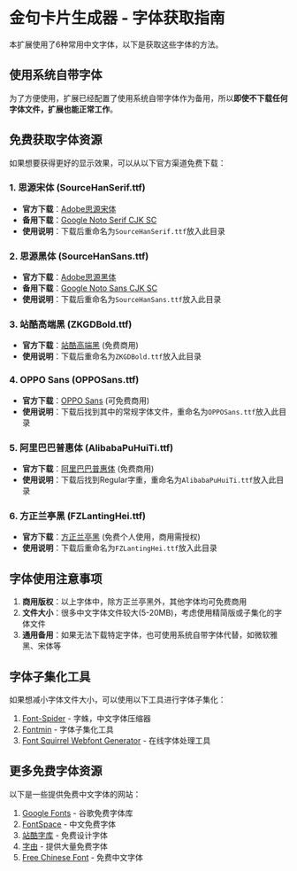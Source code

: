 # 金句卡片生成器 - 字体获取指南

本扩展使用了6种常用中文字体，以下是获取这些字体的方法。

## 使用系统自带字体

为了方便使用，扩展已经配置了使用系统自带字体作为备用，所以**即使不下载任何字体文件，扩展也能正常工作**。

## 免费获取字体资源

如果想要获得更好的显示效果，可以从以下官方渠道免费下载：

### 1. 思源宋体 (SourceHanSerif.ttf)

- **官方下载**：[Adobe思源宋体](https://github.com/adobe-fonts/source-han-serif/releases) 
- **备用下载**：[Google Noto Serif CJK SC](https://fonts.google.com/noto/specimen/Noto+Serif+SC)
- **使用说明**：下载后重命名为`SourceHanSerif.ttf`放入此目录

### 2. 思源黑体 (SourceHanSans.ttf)

- **官方下载**：[Adobe思源黑体](https://github.com/adobe-fonts/source-han-sans/releases)
- **备用下载**：[Google Noto Sans CJK SC](https://fonts.google.com/noto/specimen/Noto+Sans+SC)
- **使用说明**：下载后重命名为`SourceHanSans.ttf`放入此目录

### 3. 站酷高端黑 (ZKGDBold.ttf)

- **官方下载**：[站酷高端黑](https://www.zcool.com.cn/special/zcoolfonts/) (免费商用)
- **使用说明**：下载后重命名为`ZKGDBold.ttf`放入此目录

### 4. OPPO Sans (OPPOSans.ttf)

- **官方下载**：[OPPO Sans](https://www.coloros.com/index/newsDetail?id=72) (可免费商用)
- **使用说明**：下载后找到其中的常规字体文件，重命名为`OPPOSans.ttf`放入此目录

### 5. 阿里巴巴普惠体 (AlibabaPuHuiTi.ttf)

- **官方下载**：[阿里巴巴普惠体](https://fonts.alibabagroup.com/#/font) (免费商用)
- **使用说明**：下载后找到Regular字重，重命名为`AlibabaPuHuiTi.ttf`放入此目录

### 6. 方正兰亭黑 (FZLantingHei.ttf)

- **官方下载**：[方正兰亭黑](http://www.foundertype.com/index.php/FontInfo/index/id/151) (免费个人使用，商用需授权)
- **使用说明**：下载后重命名为`FZLantingHei.ttf`放入此目录

## 字体使用注意事项

1. **商用版权**：以上字体中，除方正兰亭黑外，其他字体均可免费商用
2. **文件大小**：很多中文字体文件较大(5-20MB)，考虑使用精简版或子集化的字体文件
3. **通用备用**：如果无法下载特定字体，也可使用系统自带字体代替，如微软雅黑、宋体等

## 字体子集化工具

如果想减小字体文件大小，可以使用以下工具进行字体子集化：

1. [Font-Spider](https://github.com/aui/font-spider) - 字蛛，中文字体压缩器
2. [Fontmin](https://github.com/ecomfe/fontmin) - 字体子集化工具
3. [Font Squirrel Webfont Generator](https://www.fontsquirrel.com/tools/webfont-generator) - 在线字体处理工具

## 更多免费字体资源

以下是一些提供免费中文字体的网站：

1. [Google Fonts](https://fonts.google.com/) - 谷歌免费字体库
2. [FontSpace](https://www.fontspace.com/category/chinese) - 中文免费字体
3. [站酷字库](https://www.zcool.com.cn/special/zcoolfonts/) - 免费设计字体
4. [字由](https://www.hellofont.cn/) - 提供大量免费字体
5. [Free Chinese Font](https://www.freechinesefont.com/) - 免费中文字体 